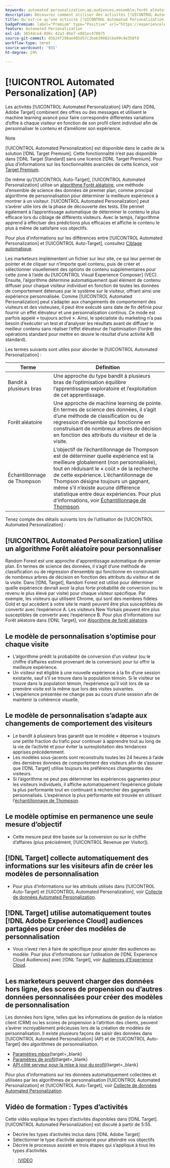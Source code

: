```yaml
---
keywords: automated personalization;ap;audiences;ensemble;forêt aléatoire;bandit manchot;échantillonnage de thompson;ml;machine learning
description: Découvrez comment utiliser des activités [!UICONTROL Automated Personalization] (AP) dans qui utilisent le machine learning avancé  [!DNL Adobe Target]  faire correspondre différentes variations d’offre pour chaque visiteur.
title: Qu’est-ce qu’une activité [!UICONTROL Automated Personalization] (AP) ?
badgePremium: label="Premium" type="Positive" url="https://experienceleague.adobe.com/docs/target/using/introduction/intro.html?lang=fr#premium newtab=true" tooltip="Voir ce qui est inclus dans Target Premium."
feature: Automated Personalization
exl-id: 3654dce4-0d6c-42a3-8be7-e081ec478075
source-git-commit: d5b24f298ae405d57c2ba639082cbe99c4e358fd
workflow-type: tm+mt
source-wordcount: '931'
ht-degree: 29%

---
```


# [!UICONTROL Automated Personalization] (AP)

Les activités [!UICONTROL Automated Personalization] (AP) dans [!DNL Adobe Target] combinent des offres ou des messages et utilisent le machine learning avancé pour faire correspondre différentes variations d’offre à chaque visiteur en fonction de son profil client individuel afin de personnaliser le contenu et d’améliorer son expérience.

>[!NOTE]
>
>[!UICONTROL Automated Personalization] est disponible dans le cadre de la solution [!DNL Target Premium]. Cette fonctionnalité n’est pas disponible dans [!DNL Target Standard] sans une licence [!DNL Target Premium]. Pour plus d’informations sur les fonctionnalités avancées de cette licence, voir [Target Premium](/help/main/c-intro/intro.md#premium).

De même qu’[!UICONTROL Auto-Target], [!UICONTROL Automated Personalization] utilise un [algorithme Forêt aléatoire](/help/main/c-activities/t-automated-personalization/algo-random-forest.md), une méthode d’ensemble de science des données de premier plan, comme principal algorithme de personnalisation pour déterminer la meilleure expérience à montrer à un visiteur. [!UICONTROL Automated Personalization] peut s’avérer utile lors de la phase de découverte des tests. Elle permet également à l’apprentissage automatique de déterminer le contenu le plus efficace lors du ciblage de différents visiteurs. Avec le temps, l’algorithme apprend à effectuer des prédictions plus efficaces et affiche le contenu le plus à même de satisfaire vos objectifs.

Pour plus d’informations sur les différences entre [!UICONTROL Automated Personalization] et [!UICONTROL Auto-Target], consultez [Ciblage automatique](/help/main/c-activities/auto-target/auto-target-to-optimize.md#section_BA4D83BE40F14A96BE7CBC7C7CF2A8FB).

Les marketeurs implémentent un fichier sur leur site, ce qui leur permet de pointer et de cliquer sur n’importe quel contenu, puis de créer et sélectionner visuellement des options de contenu supplémentaires pour cette zone à l’aide du [!UICONTROL Visual Experience Composer] (VEC). Ensuite, l’algorithme détermine automatiquement quel élément de contenu diffuser pour chaque visiteur individuel en fonction de toutes les données de comportement détenues par le système sur le visiteur, offrant ainsi une expérience personnalisée. Comme [!UICONTROL Automated Personalization] peut s’adapter aux changements de comportement des visiteurs et des visiteuses, il peut être exécuté sans date de fin définie pour fournir un effet élévateur et une personnalisation continus. Ce mode est parfois appelé « toujours activé ». Ainsi, le spécialiste du marketing n’a pas besoin d’exécuter un test et d’analyser les résultats avant de diffuser le meilleur contenu sans réaliser l’effet élévateur de l’optimisation (l’ordre des opérations standard pour mettre en œuvre le résultat d’une activité A/B standard).

Les termes suivants sont utiles pour aborder le [!UICONTROL Automated Personalization] :

| Terme | Définition |
|---|---|
| Bandit à plusieurs bras | Une approche du type bandit à plusieurs bras de l’optimisation équilibre l’apprentissage exploratoire et l’exploitation de cet apprentissage. |
| Forêt aléatoire | Une approche de machine learning de pointe. En termes de science des données, il s’agit d’une méthode de classification ou de régression d’ensemble qui fonctionne en construisant de nombreux arbres de décision en fonction des attributs du visiteur et de la visite. |
| Échantillonnage de Thompson | L’objectif de l’échantillonnage de Thompson est de déterminer quelle expérience est la meilleure globalement (non personnalisée), tout en réduisant le « coût » de la recherche de cette expérience. L’échantillonnage de Thompson désigne toujours un gagnant, même s’il n’existe aucune différence statistique entre deux expériences. Pour plus d’informations, voir [Échantillonnage de Thompson](https://en.wikipedia.org/wiki/Thompson_sampling). |

Tenez compte des détails suivants lors de l’utilisation de [!UICONTROL Automated Personalization] :

## [!UICONTROL Automated Personalization] utilise un algorithme Forêt aléatoire pour personnaliser

Random Forest est une approche d&#39;apprentissage automatique de premier plan. En termes de science des données, il s’agit d’une méthode de classification ou de régression d’ensemble qui fonctionne en construisant de nombreux arbres de décision en fonction des attributs du visiteur et de la visite. Dans [!DNL Target], Random Forest est utilisé pour déterminer quelle expérience devrait avoir la plus forte probabilité de conversion (ou le revenu le plus élevé par visite) pour chaque visiteur spécifique. Par exemple, les visiteurs qui utilisent Chrome, qui sont des membres fidèles Gold et qui accèdent à votre site le mardi peuvent être plus susceptibles de convertir avec l’expérience A. Les visiteurs New Yorkais peuvent être plus susceptibles de convertir avec l’expérience B. Pour plus d’informations sur Forêt aléatoire dans [!DNL Target], voir [Algorithme de forêt aléatoire](/help/main/c-activities/t-automated-personalization/algo-random-forest.md).

## Le modèle de personnalisation s’optimise pour chaque visite

* L’algorithme prédit la probabilité de conversion d’un visiteur (ou le chiffre d’affaires estimé provenant de la conversion) pour lui offrir la meilleure expérience.
* Un visiteur est éligible à une nouvelle expérience à la fin d’une session existante, sauf s’il se trouve dans la population témoin. Si le visiteur se trouve dans la population témoin, l’expérience qu’il voit lors de sa première visite est la même que lors des visites suivantes.
* L’expérience présentée ne change pas au cours d’une session afin de maintenir la cohérence visuelle.

## Le modèle de personnalisation s’adapte aux changements de comportement des visiteurs

* Le bandit à plusieurs bras garantit que le modèle « dépense » toujours une petite fraction du trafic pour continuer à apprendre tout au long de la vie de l’activité et pour éviter la surexploitation des tendances apprises précédemment.
* Les modèles sous-jacents sont reconstruits toutes les 24 heures à l’aide des dernières données de comportement des visiteurs afin de s’assurer que [!DNL Target] utilise toujours les préférences changeantes des visiteurs.
* Si l’algorithme ne peut pas déterminer les expériences gagnantes pour les visiteurs individuels, il affiche automatiquement l’expérience globale la plus performante tout en continuant à rechercher des gagnants personnalisés. L’expérience la plus performante est trouvée en utilisant l’[échantillonnage de Thompson](https://en.wikipedia.org/wiki/Thompson_sampling).

## Le modèle optimise en permanence une seule mesure d’objectif

* Cette mesure peut être basée sur la conversion ou sur le chiffre d’affaires (plus précisément, [!UICONTROL Revenue per Visitor]).

## [!DNL Target] collecte automatiquement des informations sur les visiteurs afin de créer les modèles de personnalisation

* Pour plus d’informations sur les attributs utilisés dans [!UICONTROL Auto-Target] et [!UICONTROL Automated Personalization], voir [Collecte de données Automated Personalization](/help/main/c-activities/t-automated-personalization/ap-data.md).

## [!DNL Target] utilise automatiquement toutes [!DNL Adobe Experience Cloud] audiences partagées pour créer des modèles de personnalisation

* Vous n’avez rien à faire de spécifique pour ajouter des audiences au modèle. Pour plus d’informations sur l’utilisation de [!DNL Experience Cloud Audiences] avec [!DNL Target], voir [Audiences d’Experience Cloud](/help/main/c-integrating-target-with-mac/mmp.md).

## Les marketeurs peuvent charger des données hors ligne, des scores de propension ou d’autres données personnalisées pour créer des modèles de personnalisation

Les données hors ligne, telles que les informations de gestion de la relation client (CRM) ou les scores de propension à l’attrition des clients, peuvent s’avérer incroyablement précieuses lors de la création de modèles de personnalisation. Il existe plusieurs façons de saisir des données dans [!UICONTROL Automated Personalization] (AP) et de [!UICONTROL Auto-Target] des algorithmes de personnalisation.

* [Paramètres mbox](https://experienceleague.adobe.com/docs/target-dev/developer/implementation/methods/methods-to-get-data-into-target.html?lang=fr){target=_blank}
* [Paramètres de profil](https://experienceleague.adobe.com/docs/target-dev/developer/implementation/methods/methods-to-get-data-into-target.html?lang=fr){target=_blank}
* [API côté serveur pour la mise à jour du profil](https://experienceleague.adobe.com/docs/target-dev/developer/implementation/methods/methods-to-get-data-into-target.html?lang=fr){target=_blank}

Pour plus d’informations sur les données automatiquement collectées et utilisées par les algorithmes de personnalisation [!UICONTROL Automated Personalization] et [!UICONTROL Auto-Target], voir [Collecte de données Automated Personalization](/help/main/c-activities/t-automated-personalization/ap-data.md).

## Vidéo de formation : Types d’activités

Cette vidéo explique les types d’activités disponibles dans [!DNL Target]. [!UICONTROL Automated Personalization] est discuté à partir de 5:55.

* Décrire les types d’activités inclus dans [!DNL Adobe Target]
* Sélectionner le type d’activité approprié pour atteindre vos objectifs
* Décrire le processus assisté en trois étapes qui s’applique à tous les types d’activités

>[!VIDEO](https://video.tv.adobe.com/v/29340?captions=fre_fr)

